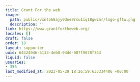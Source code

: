 ```yaml
---
title: Grant For the web
image:
  path: public/vxnto68ajy0dne9rcu1iq18gwznr/logo-gftw.png
  description: ''
link: https://www.grantfortheweb.org/
locales: []
draft: false
order: 19
layout: supporter
uuid: 64424046-5133-4eb0-94dd-087f9078f763
liquid: false
usuaries:
- 356
last_modified_at: 2023-05-29 18:26:59.633334406 +00:00
---
```



